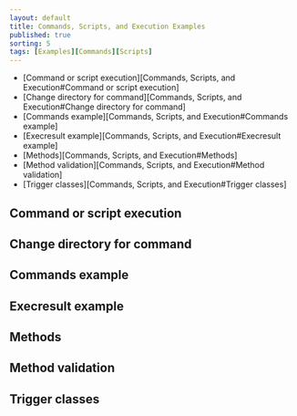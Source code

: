 ```yaml
---
layout: default
title: Commands, Scripts, and Execution Examples 
published: true
sorting: 5
tags: [Examples][Commands][Scripts]
---
```


* [Command or script execution][Commands, Scripts, and Execution#Command or script execution]
* [Change directory for command][Commands, Scripts, and Execution#Change directory for command]
* [Commands example][Commands, Scripts, and Execution#Commands example]
* [Execresult example][Commands, Scripts, and Execution#Execresult example]
* [Methods][Commands, Scripts, and Execution#Methods]
* [Method validation][Commands, Scripts, and Execution#Method validation]
* [Trigger classes][Commands, Scripts, and Execution#Trigger classes]

## Command or script execution ##
## Change directory for command ##
## Commands example ##
## Execresult example ##
## Methods ##
## Method validation ##
## Trigger classes ##